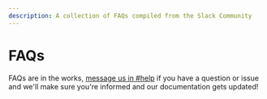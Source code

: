 ```yaml
---
description: A collection of FAQs compiled from the Slack Community
---
```


# FAQs

FAQs are in the works, [message us in #help](https://scaffold.ly/community) if you have a question or issue and we'll make sure you're informed and our documentation gets updated!

